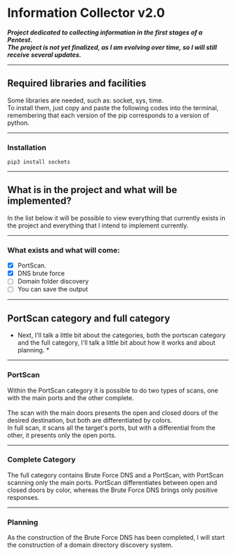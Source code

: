 # Information Collector v2.0
 
<p>

__*Project dedicated to collecting information in the first stages of a Pentest.<br />
The project is not yet finalized, as I am evolving over time, so I will still receive several updates.*__

<p>

---

## Required libraries and facilities

<p>

Some libraries are needed, such as: socket, sys, time.<br />
To install them, just copy and paste the following codes into the terminal, remembering that each version of the pip corresponds to a version of python.<br />

<p>

---

### Installation

`pip3 install sockets`

---

## What is in the project and what will be implemented?

<p>
 
In the list below it will be possible to view everything that currently exists in the project and everything that I intend to implement currently.<br />

</p>

---

### What exists and what will come:

 - [x] PortScan.<br />
 - [x] DNS brute force<br />
 - [ ] Domain folder discovery<br />
 - [ ] You can save the output<br />
 
---

## PortScan category and full category

<p>
 
* Next, I'll talk a little bit about the categories, both the portscan category and the full category, I'll talk a little bit about how it works and about planning. *

</p>

---

### PortScan

<p>
 
Within the PortScan category it is possible to do two types of scans, one with the main ports and the other complete.<br /><br />
The scan with the main doors presents the open and closed doors of the desired destination, but both are differentiated by colors.<br />
In full scan, it scans all the target's ports, but with a differential from the other, it presents only the open ports.

</p>

---

### Complete Category

<p>

The full category contains Brute Force DNS and a PortScan, with PortScan scanning only the main ports. PortScan differentiates between open and closed doors by color, whereas the Brute Force DNS brings only positive responses.

<p>

---

### Planning

<p>
 
 As the construction of the Brute Force DNS has been completed, I will start the construction of a domain directory discovery system.
 
</p>